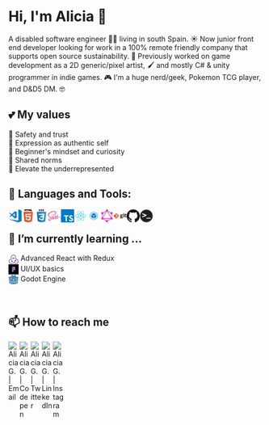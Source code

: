 # Hi, I'm Alicia 👋

<!--
**Firenz/Firenz** is a ✨ _special_ ✨ repository because its `README.md` (this file) appears on your GitHub profile.

Here are some ideas to get you started:

- 🔭 I’m currently working on ...
- 🌱 I’m currently learning ...
- 👯 I’m looking to collaborate on ...
- 🤔 I’m looking for help with ...
- 💬 Ask me about ...
- 📫 How to reach me: ...
- 😄 Pronouns: ...
- ⚡ Fun fact: ...
-->

A disabled software engineer 👩‍🦼 living in south Spain. ☀️ Now junior front end developer looking for work in a 100% remote friendly company that supports open source sustainability. 🙌 Previously worked on game development as a 2D generic/pixel artist, 🖌️ and mostly C# & unity programmer in indie games. 🎮 I'm a huge nerd/geek, Pokemon TCG player, and D&D5 DM. 🤓

## 💕 My values
💖 Safety and trust<br>
🌟 Expression as authentic self<br>
🍏 Beginner's mindset and curiosity<br>
🙌 Shared norms<br>
🚀 Elevate the underrepresented<br>

## 🔧 Languages and Tools:

<img align="left" alt="Visual Studio Code" hint="Visual Studio Code" width="26px" src="https://raw.githubusercontent.com/github/explore/80688e429a7d4ef2fca1e82350fe8e3517d3494d/topics/visual-studio-code/visual-studio-code.png" />
<img align="left" alt="HTML5" hint="HTML5" width="26px" src="https://raw.githubusercontent.com/github/explore/80688e429a7d4ef2fca1e82350fe8e3517d3494d/topics/html/html.png" />
<img align="left" alt="CSS3" hint="CSS3" width="26px" src="https://raw.githubusercontent.com/github/explore/80688e429a7d4ef2fca1e82350fe8e3517d3494d/topics/css/css.png" />
<img align="left" alt="Sass" hint="Sass" width="26px" src="https://raw.githubusercontent.com/github/explore/80688e429a7d4ef2fca1e82350fe8e3517d3494d/topics/sass/sass.png" />
<img align="left" alt="TypeScript" hint="TypeScript" width="26px" src="https://github.com/github/explore/blob/master/topics/typescript/typescript.png?raw=true" />
<img align="left" alt="React" hint="React" width="26px" src="https://raw.githubusercontent.com/github/explore/80688e429a7d4ef2fca1e82350fe8e3517d3494d/topics/react/react.png" />
<img align="left" alt="Webpack" hint="Webpack" width="26px" src="https://github.com/github/explore/blob/master/topics/webpack/webpack.png?raw=true" />
<img align="left" alt="GraphQL" hint="GraphQL" width="26px" src="https://raw.githubusercontent.com/github/explore/80688e429a7d4ef2fca1e82350fe8e3517d3494d/topics/graphql/graphql.png" />
<img align="left" alt="Git" hint="Git" width="26px" src="https://raw.githubusercontent.com/github/explore/80688e429a7d4ef2fca1e82350fe8e3517d3494d/topics/git/git.png" />
<img align="left" alt="GitHub" hint="GitHub" width="26px" src="https://raw.githubusercontent.com/github/explore/78df643247d429f6cc873026c0622819ad797942/topics/github/github.png" />
<img align="left" alt="Bash" hint="Bash" width="26px" src="https://raw.githubusercontent.com/github/explore/80688e429a7d4ef2fca1e82350fe8e3517d3494d/topics/terminal/terminal.png" />

<br />

## 🌱 I’m currently learning ...
<img align="center" alt="React Redux" width="20px" src="https://github.com/github/explore/blob/master/topics/redux/redux.png?raw=true" /> Advanced React with Redux<br>
<img align="center" alt="Figma" width="20px" src="https://github.com/github/explore/blob/master/topics/figma/figma.png?raw=true" /> UI/UX basics<br>
<img align="center" alt="Godot Engine" width="20px" src="https://github.com/github/explore/blob/master/topics/godot/godot.png?raw=true" /> Godot Engine<br>

<br />

## 📫 How to reach me

[<img align="left" alt="Alicia G. | Email" width="22px" src="https://cdn.jsdelivr.net/npm/simple-icons@3/icons/gmail.svg" />][email]
[<img align="left" alt="Alicia G. | Codepen" width="22px" src="https://cdn.jsdelivr.net/npm/simple-icons@3/icons/codepen.svg" />][codepen]
[<img align="left" alt="Alicia G. | Twitter" width="22px" src="https://cdn.jsdelivr.net/npm/simple-icons@v3/icons/twitter.svg" />][twitter]
[<img align="left" alt="Alicia G. | LinkedIn" width="22px" src="https://cdn.jsdelivr.net/npm/simple-icons@v3/icons/linkedin.svg" />][linkedin]
[<img align="left" alt="Alicia G. | Instagram" width="22px" src="https://cdn.jsdelivr.net/npm/simple-icons@v3/icons/instagram.svg" />][instagram]

<br />

[email]: mailto:alicia.guardenoalbertos@gmail.com
[codepen]: https://codepen.io/firenz
[twitter]: https://twitter.com/_firenz
[instagram]: https://instagram.com/aliciaguardeno
[linkedin]: https://linkedin.com/in/aliciaguardeno

